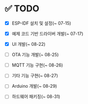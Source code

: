 # ✅ TODO

- [x] ESP-IDF 설치 및 설정(~ 07-15)

- [x] 예제 코드 기반 드라이버 개발(~ 07-17)

- [x] UI 개발(~ 08-22)

- [ ] OTA 기능 개발(~ 08-25)

- [ ] MQTT 기능 구현(~ 08-26)

- [ ] 기타 기능 구현(~ 08-27)

- [ ] Arduino 개발(~ 08-29)

- [ ] 하드웨어 패키징(~ 08-31)
